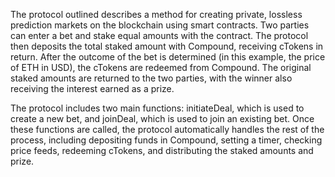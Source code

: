 The protocol outlined describes a method for creating private, lossless prediction markets on the blockchain using smart contracts. Two parties can enter a bet and stake equal amounts with the contract. The protocol then deposits the total staked amount with Compound, receiving cTokens in return. 
After the outcome of the bet is determined (in this example, the price of ETH in USD), the cTokens are redeemed from Compound. The original staked amounts are returned to the two parties, with the winner also receiving the interest earned as a prize.

The protocol includes two main functions: initiateDeal, which is used to create a new bet, and joinDeal, which is used to join an existing bet. Once these functions are called, the protocol automatically handles the rest of the process, including depositing funds in Compound, setting a timer, checking price feeds, redeeming cTokens, and distributing the staked amounts and prize.
